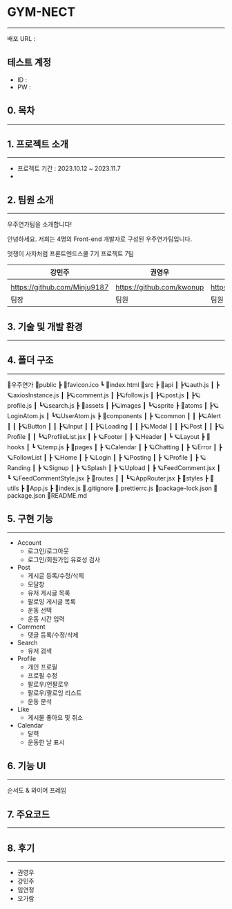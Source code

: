 # GYM-NECT

---

배포 URL :

## 테스트 계정

- ID :
- PW :

## 0. 목차

---

## 1. 프로젝트 소개

---

- 프로젝트 기간 : 2023.10.12 ~ 2023.11.7
-

## 2. 팀원 소개

---

우주연가팀을 소개합니다!

안녕하세요. 저희는 4명의 Front-end 개발자로 구성된 우주연가팀입니다.

멋쟁이 사자처럼 프론트엔드스쿨 7기 프로젝트 7팀

| 강민주                       | 권영우                    | 임연정                      | 오가람                        |
| ---------------------------- | ------------------------- | --------------------------- | ----------------------------- |
|                              |                           |                             |                               |
| https://github.com/Minju9187 | https://github.com/kwonup | https://github.com/limm1222 | https://github.com/rami242424 |
| 팀장                         | 팀원                      | 팀원                        | 팀원                          |

## 3. 기술 및 개발 환경

---

## 4. 폴더 구조

---


🌌우주연가
🔭public
 ┣ 🌠favicon.ico
 ┗ 🌠index.html
🔭src
 ┣ 🌠api
 ┃ ┣🪐auth.js
 ┃ ┣🪐axiosInstance.js
 ┃ ┣🪐comment.js
 ┃ ┣🪐follow.js
 ┃ ┣🪐post.js
 ┃ ┣🪐profile.js
 ┃ ┗🪐search.js
 ┣ 🌠assets
 ┃ ┣🪐images
 ┃ ┗🪐sprite
 ┣ 🌠atoms
 ┃ ┣🪐LoginAtom.js
 ┃ ┗🪐UserAtom.js
 ┣ 🌠components
 ┃ ┣ 🪐common
 ┃ ┃ ┣🪐Alert
 ┃ ┃ ┣🪐Button
 ┃ ┃ ┣🪐Input
 ┃ ┃ ┣🪐Loading
 ┃ ┃ ┣🪐Modal
 ┃ ┃ ┣🪐Post
 ┃ ┃ ┣🪐Profile
 ┃ ┃ ┗🪐ProfileList.jsx
 ┃ ┣ 🪐Footer
 ┃ ┣ 🪐Header
 ┃ ┗ 🪐Layout
 ┣ 🌠hooks
 ┃ ┗ 🪐temp.js
 ┣ 🌠pages
 ┃ ┣ 🪐Calendar
 ┃ ┣ 🪐Chatting
 ┃ ┣ 🪐Error
 ┃ ┣ 🪐FollowList
 ┃ ┣ 🪐Home
 ┃ ┣ 🪐Login
 ┃ ┣ 🪐Posting
 ┃ ┣ 🪐Profile
 ┃ ┣ 🪐Randing
 ┃ ┣ 🪐Signup
 ┃ ┣ 🪐Splash
 ┃ ┣ 🪐Upload
 ┃ ┣ 🪐FeedComment.jsx
 ┃ ┗ 🪐FeedCommentStyle.jsx
 ┣ 🌠routes
 ┃ ┃ ┗🪐AppRouter.jsx
 ┣ 🌠styles
 ┣ 🌠utils
 ┣ 🌠App.js
 ┣ 🌠index.js
 🔭.gitignore
 🔭.prettierrc.js
 🔭package-lock.json
 🔭package.json
 🔭README.md


## 5. 구현 기능

---

- Account
  - 로그인/로그아웃
  - 로그인/회원가입 유효성 검사
- Post
  - 게시글 등록/수정/삭제
  - 모달창
  - 유저 게시글 목록
  - 팔로잉 게시글 목록
  - 운동 선택
  - 운동 시간 입력
- Comment
  - 댓글 등록/수정/삭제
- Search
  - 유저 검색
- Profile
  - 개인 프로필
  - 프로필 수정
  - 팔로우/언팔로우
  - 팔로우/팔로잉 리스트
  - 운동 분석
- Like
  - 게시물 좋아요 및 취소
- Calendar
  - 달력
  - 운동한 날 표시

## 6. 기능 UI

---

순서도 & 와이어 프레임

## 7. 주요코드

---

## 8. 후기

---

- 권영우
- 강민주
- 임연정
- 오가람
